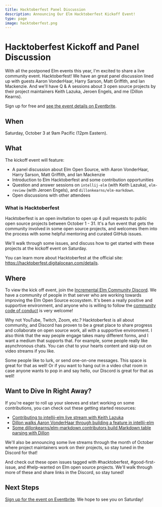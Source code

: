 ```yaml
---
title: Hacktoberfest Panel Discussion
description: Announcing Our Elm Hacktoberfest Kickoff Event!
type: page
image: hacktoberfest.png
---
```


# Hacktoberfest Kickoff and Panel Discussion

With all the postponed Elm events this year, I'm excited to share a live community event. Hacktoberfest! We have an great panel discussion lined up with guests Aaron VonderHaar, Harry Sarson, Matt Griffith, and Ian Mackenzie. And we'll have Q & A sessions about 3 open source projects by their project maintainers Keith Lazuka, Jeroen Engels, and me (Dillon Kearns).

Sign up for free and [see the event details on Eventbrite](https://www.eventbrite.com/e/elm-hacktoberfest-kickoff-and-panel-discussion-tickets-123112317255).

## When

Saturday, October 3 at 9am Pacific (12pm Eastern).

## What

The kickoff event will feature:

- A panel discussion about Elm Open Source, with Aaron VonderHaar, Harry Sarson, Matt Griffith, and Ian Mackenzie
- Introduction to Elm Hacktoberfest and some contribution opportunities
- Question and answer sessions on `intellij-elm` (with Keith Lazuka), `elm-review` (with Jeroen Engels), and `dillonkearns/elm-markdown`.
- Open discussions with other attendees

### What is Hacktoberfest

Hacktoberfest is an open invitation to open up 4 pull requests to public open source projects between October 1 - 31. It's a fun event that gets the community involved in some open source projects, and welcomes them into the process with some helpful mentoring and curated GitHub issues.

We'll walk through some issues, and discuss how to get started with these projects at the kickoff event on Saturday.

You can learn more about Hacktoberfest at the official site: <https://hacktoberfest.digitalocean.com/details>.

## Where

To view the kick off event, join the [Incremental Elm Community Discord](/chat). We have a community of people in that server who are working towards improving the Elm Open Source ecosystem. It's been a really positive and supportive environment, and anyone who is willing to follow the [community code of conduct](/chat#code-of-conduct) is very welcome!

Why not YouTube, Twitch, Zoom, etc.? Hacktoberfest is all about community, and Discord has proven to be a great place to share progress and collaborate on open source work, all with a supportive environment. I also think that the way people engage takes many different forms, and I want a medium that supports that. For example, some people really like asynchronous chats. You can chat to your hearts content and skip out on video streams if you like.

Some people like to lurk, or send one-on-one messages. This space is great for that as well! Or if you want to hang out in a video chat room in case anyone wants to pop in and say hello, our Discord is great for that as well!

## Want to Dive In Right Away?

If you're eager to roll up your sleeves and start working on some contributions, you can check out these getting started resources:

- [Contributing to intellij-elm live stream with Keith Lazuka](https://www.youtube.com/watch?v=GcWF-ZOLe5k)
- [Dillon walks Aaron VonderHaar through building a feature in intellij-elm](https://www.youtube.com/watch?v=8ihh7HNXlaU)
- [Some dillonkearns/elm-markdown contributors build Markdown table parsing with Dillon](https://www.youtube.com/watch?v=5Py9cKXMUrE)

We'll also be announcing some live streams through the month of October where project maintainers work on their projects, so stay tuned in the Discord for that!

And check out these open issues tagged with #hacktoberfest, #good-first-issue, and #help-wanted on Elm open source projects. We'll walk through more of these and share links in the Discord, so stay tuned!

## Next Steps

[Sign up for the event on Eventbrite](https://www.eventbrite.com/e/elm-hacktoberfest-kickoff-and-panel-discussion-tickets-123112317255). We hope to see you on Saturday!
